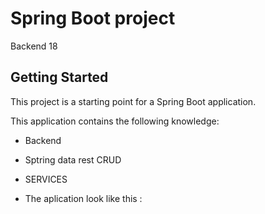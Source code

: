 # Spring Boot project

 Backend 18

## Getting Started

This project is a starting point for a Spring Boot application.

This application contains the following knowledge:
  
- Backend
  
- Sptring data rest CRUD

- SERVICES

- The aplication look like this :
